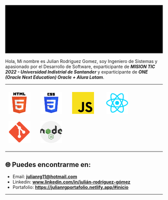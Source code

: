 
<img src="./img/GifConsole.gif">

<br>

Hola, Mi nombre es Julian Rodriguez Gomez, soy Ingeniero de Sistemas y apasionado por el Desarrollo de Software, exparticipante de ***MISION TIC 2022 - Universidad Indistrial de Santander*** y exparticipante de ***ONE (Oracle Next Education) Oracle + Alura Latam***.

---------

<img width="70px" 
    height="70px" 
    style="margin: 10px"
    src="./img/html.svg"> &nbsp;
<img width="70px" 
    height="70px" 
    style="margin: 10px"
    src="./img/css.svg"> &nbsp;
<img width="70px" 
    height="70px" 
    style="margin: 10px"
    src="./img/javascript.svg"> &nbsp; &nbsp;
<img width="70px" 
    height="70px" 
    style="margin: 10px"
    src="./img/react.svg"> &nbsp;
<img width="70px" 
    height="70px" 
    style="margin: 10px"
    src="./img/git.png"> &nbsp;
<img width="70px" 
    height="70px" 
    style="margin: 10px"
    src="./img/nodejs.png"> &nbsp;

-----

## 🌐 Puedes encontrarme en:

- Email: **julianrg11@hotmail.com**
- Linkedin: **www.linkedin.com/in/julián-rodríguez-gómez**
- Portafolio: **https://julianrgportafolio.netlify.app/#inicio**

 
--------
